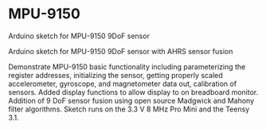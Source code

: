 MPU-9150
========

Arduino sketch for MPU-9150 9DoF sensor

Arduino sketch for MPU-9150 9DoF sensor with AHRS sensor fusion

Demonstrate MPU-9150 basic functionality including parameterizing the register addresses, initializing the sensor, getting properly scaled accelerometer, gyroscope, and magnetometer data out, calibration of sensors. Added display functions to allow display to on breadboard monitor. Addition of 9 DoF sensor fusion using open source Madgwick and Mahony filter algorithms. Sketch runs on the 3.3 V 8 MHz Pro Mini and the Teensy 3.1.
